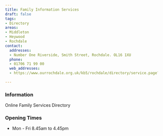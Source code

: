 ```yaml
---
title: Family Information Services
draft: false
tags:
- Directory
areas:
- Middleton
- Heywood
- Rochdale
contact:
  addresses:
  - Number One Riverside, Smith Street, Rochdale. OL16 1XU
  phone:
  - 01706 71 99 00
  web_addresses:
  - https://www.ourrochdale.org.uk/kb5/rochdale/directory/service.page?id=EcjSw10viws
    
---
```


### Information
Online Family Services Directory

### Opening Times
* Mon - Fri  8.45am to 4.45pm

